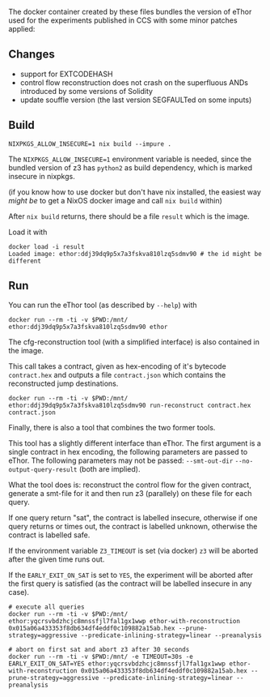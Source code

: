 The docker container created by these files bundles the version of eThor used for the experiments published in CCS with some minor patches applied:

## Changes
* support for EXTCODEHASH
* control flow reconstruction does not crash on the superfluous ANDs introduced by some versions of Solidity
* update souffle version (the last version SEGFAULTed on some inputs)

## Build

```
NIXPKGS_ALLOW_INSECURE=1 nix build --impure .
```

The `NIXPKGS_ALLOW_INSECURE=1` environment variable is needed, since the bundled version of z3 has `python2` as build dependency, which is marked insecure in nixpkgs.

(if you know how to use docker but don't have nix installed, the easiest way _might be_ to get a NixOS docker image and call `nix build` within)

After `nix build` returns, there should be a file `result` which is the image. 

Load it with

```
docker load -i result
Loaded image: ethor:ddj39dq9p5x7a3fskva810lzq5sdmv90 # the id might be different
```

## Run

You can run the eThor tool (as described by `--help`) with

```
docker run --rm -ti -v $PWD:/mnt/ ethor:ddj39dq9p5x7a3fskva810lzq5sdmv90 ethor
```

The cfg-reconstruction tool (with a simplified interface) is also contained in the image.

This call takes a contract, given as hex-encoding of it's bytecode `contract.hex` and outputs
a file `contract.json` which contains the reconstructed jump destinations.

```
docker run --rm -ti -v $PWD:/mnt/ ethor:ddj39dq9p5x7a3fskva810lzq5sdmv90 run-reconstruct contract.hex contract.json
```

Finally, there is also a tool that combines the two former tools. 

This tool has a slightly different interface than eThor. The first argument is
a single contract in hex encoding, the following parameters are passed to eThor.
The following parameters may not be passed: `--smt-out-dir`
`--no-output-query-result` (both are implied).

What the tool does is: reconstruct the control flow for the given contract,
generate a smt-file for it and then run z3 (parallely) on these file for each
query.

If one query return "sat", the contract is labelled insecure, otherwise if one
query returns or times out, the contract is labelled unknown, otherwise the
contract is labelled safe.

If the environment variable `Z3_TIMEOUT` is set (via docker) `z3` will be
aborted after the given time runs out.

If the `EARLY_EXIT_ON_SAT` is set to `YES`, the experiment will be aborted
after the first query is satisfied (as the contract will be labelled insecure
in any case).

```
# execute all queries
docker run --rm -ti -v $PWD:/mnt/ ethor:yqcrsvbdzhcjc8mnssfjl7fal1gx1wwp ethor-with-reconstruction 0x015a06a433353f8db634df4eddf0c109882a15ab.hex --prune-strategy=aggressive --predicate-inlining-strategy=linear --preanalysis

# abort on first sat and abort z3 after 30 seconds
docker run --rm -ti -v $PWD:/mnt/ -e TIMEOUT=30s -e EARLY_EXIT_ON_SAT=YES ethor:yqcrsvbdzhcjc8mnssfjl7fal1gx1wwp ethor-with-reconstruction 0x015a06a433353f8db634df4eddf0c109882a15ab.hex --prune-strategy=aggressive --predicate-inlining-strategy=linear --preanalysis
```
